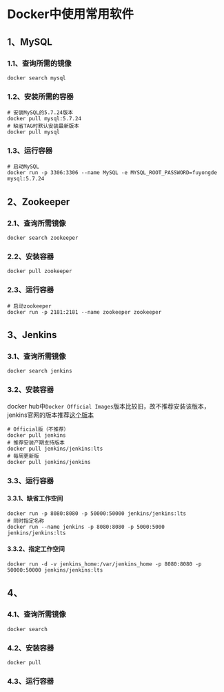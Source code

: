 # Docker中使用常用软件

## 1、MySQL

### 1.1、查询所需的镜像

```shell
docker search mysql
```

### 1.2、安装所需的容器

```shell
# 安装MySQL的5.7.24版本
docker pull mysql:5.7.24
# 缺省TAG时默认安装最新版本
docker pull mysql
```

### 1.3、运行容器

```shell
# 启动MySQL
docker run -p 3306:3306 --name MySQL -e MYSQL_ROOT_PASSWORD=fuyongde mysql:5.7.24
```

## 2、Zookeeper

### 2.1、查询所需镜像

```shell
docker search zookeeper
```

### 2.2、安装容器

```shell
docker pull zookeeper
```

### 2.3、运行容器

```shell
# 启动zookeeper
docker run -p 2181:2181 --name zookeeper zookeeper
```

## 3、Jenkins

### 3.1、查询所需镜像

```shell
docker search jenkins
```

### 3.2、安装容器

docker hub中`Docker Official Images`版本比较旧，故不推荐安装该版本，jenkins官网的版本推荐[这个版本](https://hub.docker.com/r/jenkins/jenkins)

```shell
# Official版（不推荐）
docker pull jenkins
# 推荐安装产期支持版本
docker pull jenkins/jenkins:lts
# 每周更新版
docker pull jenkins/jenkins
```

### 3.3、运行容器

#### 3.3.1、缺省工作空间

```shell
docker run -p 8080:8080 -p 50000:50000 jenkins/jenkins:lts
# 同时指定名称
docker run --name jenkins -p 8080:8080 -p 5000:5000 jenkins/jenkins:lts
```

#### 3.3.2、指定工作空间

```shell
docker run -d -v jenkins_home:/var/jenkins_home -p 8080:8080 -p 50000:50000 jenkins/jenkins:lts
```

## 4、

### 4.1、查询所需镜像

```shell
docker search 
```

### 4.2、安装容器

```shell
docker pull 
```

### 4.3、运行容器

```

```


